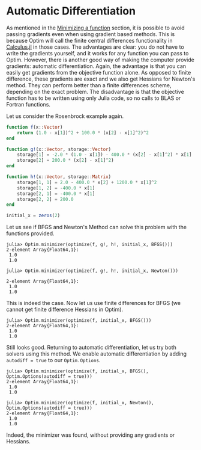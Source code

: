 # Automatic Differentiation
As mentioned in the [Minimizing a function](http://www.juliaopt.org/Optim.jl/latest/user/minimization/) section,
it is possible to avoid passing gradients even when using gradient based methods.
This is because Optim will call the finite central differences functionality
in [Calculus.jl](https://github.com/johnmyleswhite/Calculus.jl/issues) in those cases.
The advantages are clear: you do not have to write the gradients yourself, and
it works for any function you can pass to Optim. However, there is another good
way of making the computer provide gradients: automatic differentiation. Again, the
advantage is that you can easily get gradients from the objective function alone.
As opposed to finite difference, these gradients are exact and we also get Hessians for
Newton's method. They can perform better than a finite differences scheme, depending
on the exact problem.
The disadvantage is that the objective function has
to be written using only Julia code, so no calls to BLAS or Fortran functions.

Let us consider the Rosenbrock example again.
```julia
function f(x::Vector)
    return (1.0 - x[1])^2 + 100.0 * (x[2] - x[1]^2)^2
end

function g!(x::Vector, storage::Vector)
    storage[1] = -2.0 * (1.0 - x[1]) - 400.0 * (x[2] - x[1]^2) * x[1]
    storage[2] = 200.0 * (x[2] - x[1]^2)
end

function h!(x::Vector, storage::Matrix)
    storage[1, 1] = 2.0 - 400.0 * x[2] + 1200.0 * x[1]^2
    storage[1, 2] = -400.0 * x[1]
    storage[2, 1] = -400.0 * x[1]
    storage[2, 2] = 200.0
end

initial_x = zeros(2)
```
Let us see if BFGS and Newton's Method can solve this problem with the functions
provided.
```jlcon
julia> Optim.minimizer(optimize(f, g!, h!, initial_x, BFGS()))
2-element Array{Float64,1}:
 1.0
 1.0

julia> Optim.minimizer(optimize(f, g!, h!, initial_x, Newton()))

2-element Array{Float64,1}:
 1.0
 1.0
```
This is indeed the case. Now let us use finite differences for BFGS (we cannot
    get finite difference Hessians in Optim).
```jlcon    
julia> Optim.minimizer(optimize(f, initial_x, BFGS()))
2-element Array{Float64,1}:
 1.0
 1.0
```
Still looks good. Returning to automatic differentiation, let us try both solvers using this
method. We enable automatic differentiation by adding `autodiff = true` to our
`Optim.Options`.
```jlcon
julia> Optim.minimizer(optimize(f, initial_x, BFGS(), Optim.Options(autodiff = true)))
2-element Array{Float64,1}:
 1.0
 1.0

julia> Optim.minimizer(optimize(f, initial_x, Newton(), Optim.Options(autodiff = true)))
2-element Array{Float64,1}:
 1.0
 1.0
```
Indeed, the minimizer was found, without providing any gradients or Hessians.
